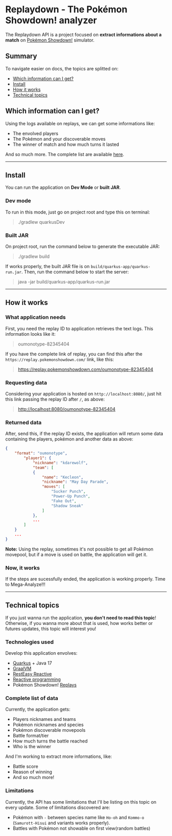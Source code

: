 # Replaydown - The Pokémon Showdown! analyzer

The Replaydown API is a project focused on **extract informations about a match** on [Pokémon Showdown!](https://pokemonshowdown.com/) simulator.

## Summary

To navigate easier on docs, the topics are splitted on:

- [Which information can I get?](#which-information-can-i-get)
- [Install](#install)
- [How it works](#how-it-works)
- [Technical topics](#technical-topics)

## Which information can I get?

Using the logs available on replays, we can get some informations like:

- The envolved players
- The Pokémon and your discoverable moves
- The winner of match and how much turns it lasted

And so much more. The complete list are available [here](#complete-list-of-data).

---

## Install

You can run the application on **Dev Mode** or **built JAR**.

### Dev mode

To run in this mode, just go on project root and type this on terminal:
> ./gradlew quarkusDev

### Built JAR

On project root, run the command below to generate the executable JAR:
> ./gradlew build

If works properly, the built JAR file is on ```build/quarkus-app/quarkus-run.jar```.
Then, run the command below to start the server:
> java -jar build/quarkus-app/quarkus-run.jar

---

## How it works

### What application needs

First, you need the replay ID to application retrieves the text logs. This information looks like it:
> oumonotype-82345404

If you have the complete link of replay, you can find this after the ```https://replay.pokemonshowdown.com/``` link, like this:

> <https://replay.pokemonshowdown.com/oumonotype-82345404>

### Requesting data

Considering your application is hosted on ```http://localhost:8080/```, just hit this link passing the replay ID after ```/```, as above:
> <http://localhost:8080/oumonotype-82345404>

### Returned data

After, send this, if the replay ID exists, the application will return some data containing the players, pokémon and another data as above:

```json
{
    "format": "oumonotype",
        "player1": {
            "nickname": "kdarewolf",
            "team": [
            {
                "name": "Kecleon",
                "nickname": "May Day Parade",
                "moves": [
                    "Sucker Punch",
                    "Power-Up Punch",
                    "Fake Out",
                    "Shadow Sneak"
                ]
            },
            ...
        ]
    }
    ...
}
```

**Note:** Using the replay, sometimes it's not possible to get all Pokémon movepool, but if a move is used on battle, the application will get it.

### Now, it works

If the steps are sucessfully ended, the application is working properly. Time to Mega-Analyze!!!

---

## Technical topics

If you just wanna run the application, **you don't need to read this topic**!
Otherwise, if you wanna more about that is used, how works better or futures updates, this topic will interest you!

### Technologies used

Develop this application envolves:

- [Quarkus](https://quarkus.io/) + Java 17
- [GraalVM](https://www.graalvm.org/)
- [RestEasy Reactive](https://quarkus.io/guides/resteasy-reactive)
- [Reactive programming](https://www.baeldung.com/cs/reactive-programming)
- Pokémon Showdown! [Replays](https://replay.pokemonshowdown.com/)

### Complete list of data

Currently, the application gets:

- Players nicknames and teams
- Pokémon nicknames and species
- Pokémon discoverable movepools
- Battle format/tier
- How much turns the battle reached
- Who is the winner

And I'm working to extract more informations, like:

- Battle score
- Reason of winning
- And so much more!

### Limitations

Currently, the API has some limitations that I'll be listing on this topic on every update.
Some of limitations discovered are:

- Pokémon with ```-``` between species name like ```Ho-oh``` and ```Kommo-o``` (```Samurott-Hisui``` and variants works properly).
- Battles with Pokémon not showable on first view(random battles)
